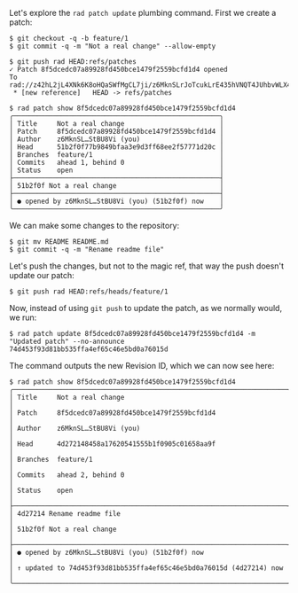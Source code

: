 Let's explore the `rad patch update` plumbing command. First we create a patch:

``` (stderr)
$ git checkout -q -b feature/1
$ git commit -q -m "Not a real change" --allow-empty
```
``` (stderr)
$ git push rad HEAD:refs/patches
✓ Patch 8f5dcedc07a89928fd450bce1479f2559bcfd1d4 opened
To rad://z42hL2jL4XNk6K8oHQaSWfMgCL7ji/z6MknSLrJoTcukLrE435hVNQT4JUhbvWLX4kUzqkEStBU8Vi
 * [new reference]   HEAD -> refs/patches
```

```
$ rad patch show 8f5dcedc07a89928fd450bce1479f2559bcfd1d4
╭────────────────────────────────────────────────────╮
│ Title     Not a real change                        │
│ Patch     8f5dcedc07a89928fd450bce1479f2559bcfd1d4 │
│ Author    z6MknSL…StBU8Vi (you)                    │
│ Head      51b2f0f77b9849bfaa3e9d3ff68ee2f57771d20c │
│ Branches  feature/1                                │
│ Commits   ahead 1, behind 0                        │
│ Status    open                                     │
├────────────────────────────────────────────────────┤
│ 51b2f0f Not a real change                          │
├────────────────────────────────────────────────────┤
│ ● opened by z6MknSL…StBU8Vi (you) (51b2f0f) now    │
╰────────────────────────────────────────────────────╯
```

We can make some changes to the repository:

```
$ git mv README README.md
$ git commit -q -m "Rename readme file"
```

Let's push the changes, but not to the magic ref, that way the push doesn't
update our patch:

```
$ git push rad HEAD:refs/heads/feature/1
```

Now, instead of using `git push` to update the patch, as we normally would,
we run:

```
$ rad patch update 8f5dcedc07a89928fd450bce1479f2559bcfd1d4 -m "Updated patch" --no-announce
74d453f93d81bb535ffa4ef65c46e5bd0a76015d
```

The command outputs the new Revision ID, which we can now see here:

```
$ rad patch show 8f5dcedc07a89928fd450bce1479f2559bcfd1d4
╭─────────────────────────────────────────────────────────────────────╮
│ Title     Not a real change                                         │
│ Patch     8f5dcedc07a89928fd450bce1479f2559bcfd1d4                  │
│ Author    z6MknSL…StBU8Vi (you)                                     │
│ Head      4d272148458a17620541555b1f0905c01658aa9f                  │
│ Branches  feature/1                                                 │
│ Commits   ahead 2, behind 0                                         │
│ Status    open                                                      │
├─────────────────────────────────────────────────────────────────────┤
│ 4d27214 Rename readme file                                          │
│ 51b2f0f Not a real change                                           │
├─────────────────────────────────────────────────────────────────────┤
│ ● opened by z6MknSL…StBU8Vi (you) (51b2f0f) now                     │
│ ↑ updated to 74d453f93d81bb535ffa4ef65c46e5bd0a76015d (4d27214) now │
╰─────────────────────────────────────────────────────────────────────╯
```
